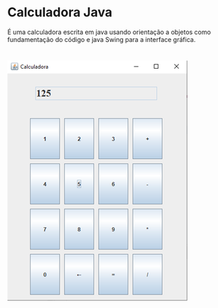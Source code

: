 # Calculadora Java
 É uma calculadora escrita em java usando orientação a objetos como fundamentação do código e java Swing para a interface gráfica.
#
![Interface Gráfica da Calculadora](./imgs/calc.png)
